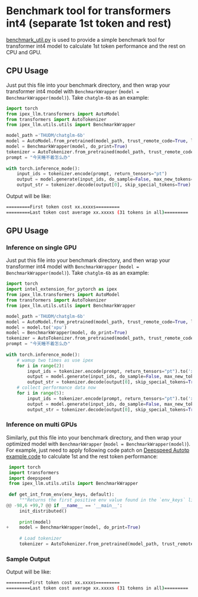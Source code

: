 # Benchmark tool for transformers int4 (separate 1st token and rest)

[benchmark_util.py](https://github.com/intel-analytics/ipex-llm/tree/main/python/llm/src/ipex_llm/utils/benchmark_util.py) is used to provide a simple benchmark tool for transformer int4 model to calculate 1st token performance and the rest on CPU and GPU.

## CPU Usage
Just put this file into your benchmark directory, and then wrap your transformer int4 model with `BenchmarkWrapper` (`model = BenchmarkWrapper(model)`).
Take `chatglm-6b` as an example:
```python
import torch
from ipex_llm.transformers import AutoModel
from transformers import AutoTokenizer
from ipex_llm.utils.utils import BenchmarkWrapper

model_path ='THUDM/chatglm-6b'
model = AutoModel.from_pretrained(model_path, trust_remote_code=True, load_in_4bit=True)
model = BenchmarkWrapper(model, do_print=True)
tokenizer = AutoTokenizer.from_pretrained(model_path, trust_remote_code=True)
prompt = "今天睡不着怎么办"
 
with torch.inference_mode():
    input_ids = tokenizer.encode(prompt, return_tensors="pt")
    output = model.generate(input_ids, do_sample=False, max_new_tokens=32)
    output_str = tokenizer.decode(output[0], skip_special_tokens=True)
```
Output will be like:
```bash
=========First token cost xx.xxxxs=========
=========Last token cost average xx.xxxxs (31 tokens in all)=========
```

## GPU Usage
### Inference on single GPU
Just put this file into your benchmark directory, and then wrap your transformer int4 model with `BenchmarkWrapper` (`model = BenchmarkWrapper(model)`).
Take `chatglm-6b` as an example:
```python
import torch
import intel_extension_for_pytorch as ipex
from ipex_llm.transformers import AutoModel
from transformers import AutoTokenizer
from ipex_llm.utils.utils import BenchmarkWrapper

model_path ='THUDM/chatglm-6b'
model = AutoModel.from_pretrained(model_path, trust_remote_code=True, load_in_4bit=True)
model = model.to('xpu')
model = BenchmarkWrapper(model, do_print=True)
tokenizer = AutoTokenizer.from_pretrained(model_path, trust_remote_code=True)
prompt = "今天睡不着怎么办"
 
with torch.inference_mode():
    # wamup two times as use ipex
    for i in range(2):
        input_ids = tokenizer.encode(prompt, return_tensors="pt").to('xpu')
        output = model.generate(input_ids, do_sample=False, max_new_tokens=32)
        output_str = tokenizer.decode(output[0], skip_special_tokens=True)
    # collect performance data now
    for i in range(5):
        input_ids = tokenizer.encode(prompt, return_tensors="pt").to('xpu')
        output = model.generate(input_ids, do_sample=False, max_new_tokens=32)
        output_str = tokenizer.decode(output[0], skip_special_tokens=True)
```

### Inference on multi GPUs
Similarly, put this file into your benchmark directory, and then wrap your optimized model with `BenchmarkWrapper` (`model = BenchmarkWrapper(model)`).
For example, just need to apply following code patch on [Deepspeed Autotp example code](https://github.com/intel-analytics/ipex-llm/blob/main/python/llm/example/GPU/Deepspeed-AutoTP/deepspeed_autotp.py) to calculate 1st and the rest token performance:
```python
 import torch
 import transformers
 import deepspeed
 from ipex_llm.utils.utils import BenchmarkWrapper
 
 def get_int_from_env(env_keys, default):
     """Returns the first positive env value found in the `env_keys` list or the default."""
@@ -98,6 +99,7 @@ if __name__ == '__main__':
     init_distributed()
 
     print(model)
+    model = BenchmarkWrapper(model, do_print=True)
 
     # Load tokenizer
     tokenizer = AutoTokenizer.from_pretrained(model_path, trust_remote_code=True)
```

### Sample Output
Output will be like:
```bash
=========First token cost xx.xxxxs=========
=========Last token cost average xx.xxxxs (31 tokens in all)=========
```
